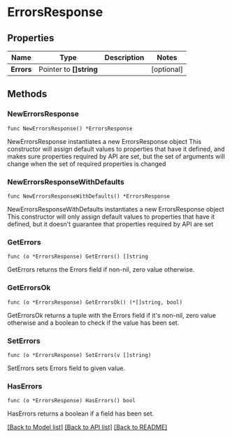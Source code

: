 # ErrorsResponse

## Properties

Name | Type | Description | Notes
------------ | ------------- | ------------- | -------------
**Errors** | Pointer to **[]string** |  | [optional] 

## Methods

### NewErrorsResponse

`func NewErrorsResponse() *ErrorsResponse`

NewErrorsResponse instantiates a new ErrorsResponse object
This constructor will assign default values to properties that have it defined,
and makes sure properties required by API are set, but the set of arguments
will change when the set of required properties is changed

### NewErrorsResponseWithDefaults

`func NewErrorsResponseWithDefaults() *ErrorsResponse`

NewErrorsResponseWithDefaults instantiates a new ErrorsResponse object
This constructor will only assign default values to properties that have it defined,
but it doesn't guarantee that properties required by API are set

### GetErrors

`func (o *ErrorsResponse) GetErrors() []string`

GetErrors returns the Errors field if non-nil, zero value otherwise.

### GetErrorsOk

`func (o *ErrorsResponse) GetErrorsOk() (*[]string, bool)`

GetErrorsOk returns a tuple with the Errors field if it's non-nil, zero value otherwise
and a boolean to check if the value has been set.

### SetErrors

`func (o *ErrorsResponse) SetErrors(v []string)`

SetErrors sets Errors field to given value.

### HasErrors

`func (o *ErrorsResponse) HasErrors() bool`

HasErrors returns a boolean if a field has been set.


[[Back to Model list]](../README.md#documentation-for-models) [[Back to API list]](../README.md#documentation-for-api-endpoints) [[Back to README]](../README.md)


